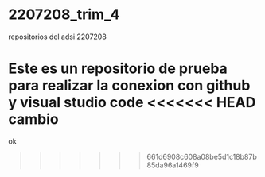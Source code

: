 # 2207208_trim_4
repositorios del adsi 2207208

Este es un repositorio de prueba para realizar la conexion con github y visual studio code
<<<<<<< HEAD
cambio
=======


ok
>>>>>>> 661d6908c608a08be5d1c18b87b85da96a1469f9
